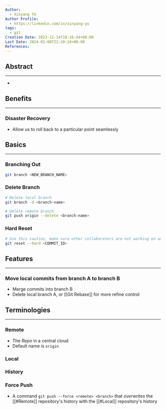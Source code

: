 ```yaml
---
Author:
  - Xinyang YU
Author Profile:
  - https://linkedin.com/in/xinyang-yu
tags:
  - git
Creation Date: 2023-12-14T18:16:44+08:00
Last Date: 2024-01-08T22:10:24+08:00
References: 
---
```

## Abstract
---
-

## Benefits
---
### Disaster Recovery
- Allow us to roll back to a particular point seamlessly 

## Basics 
---
### Branching Out
```bash
git branch <NEW_BRANCH_NAME> 
```
### Delete Branch
```bash
# Delete local branch
git branch -d <branch-name>

# Delete remote branch
git push origin --delete <branch-name>
```
### Hard Reset
```bash
# Use this caution, make sure other collaborators are not working on any commits after the <COMMIT_ID>
git reset --hard <COMMIT_ID>
```

## Features
---
### Move local commits from branch A to branch B
- Merge commits into branch B
- Delete local branch A, or [[Git Rebase]] for more refine control





## Terminologies
---
### Remote
- The *Repo* in a central cloud
- Default name is `origin`
### Local
### History

### Force Push
- A command `git push --force <remote> <branch>` that *overwrites* the [[#Remote]] repository's history with the [[#Local]] repository's history